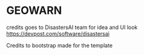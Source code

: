 # GEOWARN

credits goes to DisastersAI team for idea and UI look
https://devpost.com/software/disastersai

Credits to bootstrap made for the template
